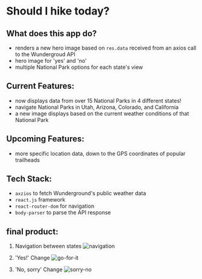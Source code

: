 # Should I hike today?

## What does this app do?
- renders a new hero image based on `res.data` received from an axios call to the Wundergroud API
- hero image for 'yes' and 'no'
- multiple National Park options for each state's view

## Current Features:
- now displays data from over 15 National Parks in 4 different states! 
- navigate National Parks in Utah, Arizona, Colorado, and California
- a new image displays based on the current weather conditions of that National Park

## Upcoming Features:
- more specific location data, down to the GPS coordinates of popular trailheads

## Tech Stack:
- `axzios` to fetch Wunderground's public weather data
- `react.js` framework
- `react-router-dom` for navigation 
- `body-parser` to parse the API response

## final product:
1. Navigation between states
![navigation]()

2. 'Yes!' Change
![go-for-it]()

3. 'No, sorry' Change
![sorry-no]()